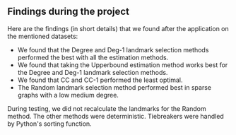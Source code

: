 ## Findings during the project
Here are the findings (in short details) that we found after the application
on the mentioned datasets:
   - We found that the Degree and Deg-1 landmark selection methods performed the
   best with all the estimation methods.
   - We found that taking the Upperbound estimation method works best for the Degree and Deg-1 landmark selection methods.
   - We found that CC and CC-1 performed the least optimal.
   - The Random landmark selection method performed best in sparse graphs with a low medium degree.

During testing, we did not recalculate the landmarks for the Random method. The other methods were deterministic. Tiebreakers were handled by Python's sorting function. 